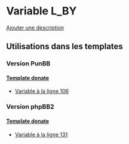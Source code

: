 # Variable L_BY
[Ajouter une description](https://fa-tvars.appspot.com/var/L_BY)

## Utilisations dans les templates

### Version PunBB

#### [Template donate](punbb/donate.md)
* [Variable &agrave; la ligne 106](../punbb/donate.tpl#L106)

### Version phpBB2

#### [Template donate](subsilver/donate.md)
* [Variable &agrave; la ligne 131](../subsilver/donate.tpl#L131)